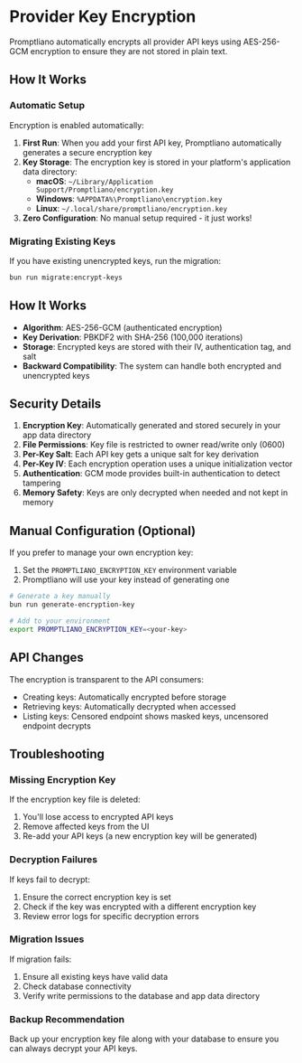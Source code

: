 # Provider Key Encryption

Promptliano automatically encrypts all provider API keys using AES-256-GCM encryption to ensure they are not stored in plain text.

## How It Works

### Automatic Setup

Encryption is enabled automatically:

1. **First Run**: When you add your first API key, Promptliano automatically generates a secure encryption key
2. **Key Storage**: The encryption key is stored in your platform's application data directory:
   - **macOS**: `~/Library/Application Support/Promptliano/encryption.key`
   - **Windows**: `%APPDATA%\Promptliano\encryption.key`
   - **Linux**: `~/.local/share/promptliano/encryption.key`
3. **Zero Configuration**: No manual setup required - it just works!

### Migrating Existing Keys

If you have existing unencrypted keys, run the migration:

```bash
bun run migrate:encrypt-keys
```

## How It Works

- **Algorithm**: AES-256-GCM (authenticated encryption)
- **Key Derivation**: PBKDF2 with SHA-256 (100,000 iterations)
- **Storage**: Encrypted keys are stored with their IV, authentication tag, and salt
- **Backward Compatibility**: The system can handle both encrypted and unencrypted keys

## Security Details

1. **Encryption Key**: Automatically generated and stored securely in your app data directory
2. **File Permissions**: Key file is restricted to owner read/write only (0600)
3. **Per-Key Salt**: Each API key gets a unique salt for key derivation
4. **Per-Key IV**: Each encryption operation uses a unique initialization vector
5. **Authentication**: GCM mode provides built-in authentication to detect tampering
6. **Memory Safety**: Keys are only decrypted when needed and not kept in memory

## Manual Configuration (Optional)

If you prefer to manage your own encryption key:

1. Set the `PROMPTLIANO_ENCRYPTION_KEY` environment variable
2. Promptliano will use your key instead of generating one

```bash
# Generate a key manually
bun run generate-encryption-key

# Add to your environment
export PROMPTLIANO_ENCRYPTION_KEY=<your-key>
```

## API Changes

The encryption is transparent to the API consumers:

- Creating keys: Automatically encrypted before storage
- Retrieving keys: Automatically decrypted when accessed
- Listing keys: Censored endpoint shows masked keys, uncensored endpoint decrypts

## Troubleshooting

### Missing Encryption Key

If the encryption key file is deleted:

1. You'll lose access to encrypted API keys
2. Remove affected keys from the UI
3. Re-add your API keys (a new encryption key will be generated)

### Decryption Failures

If keys fail to decrypt:

1. Ensure the correct encryption key is set
2. Check if the key was encrypted with a different encryption key
3. Review error logs for specific decryption errors

### Migration Issues

If migration fails:

1. Ensure all existing keys have valid data
2. Check database connectivity
3. Verify write permissions to the database and app data directory

### Backup Recommendation

Back up your encryption key file along with your database to ensure you can always decrypt your API keys.
